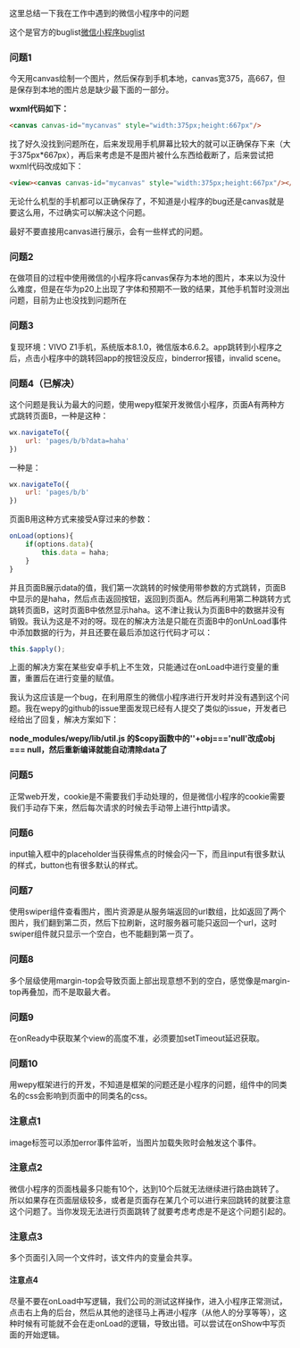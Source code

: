 这里总结一下我在工作中遇到的微信小程序中的问题

这个是官方的buglist[微信小程序buglist](https://developers.weixin.qq.com/community/develop/buglist)

### 问题1

今天用canvas绘制一个图片，然后保存到手机本地，canvas宽375，高667，但是保存到本地的图片总是缺少最下面的一部分。

**wxml代码如下：**

```html
<canvas canvas-id="mycanvas" style="width:375px;height:667px"/>
```

找了好久没找到问题所在，后来发现用手机屏幕比较大的就可以正确保存下来（大于375px*667px），再后来考虑是不是图片被什么东西给截断了，后来尝试把wxml代码改成如下：

```html
<view><canvas canvas-id="mycanvas" style="width:375px;height:667px"/></view>
```

无论什么机型的手机都可以正确保存了，不知道是小程序的bug还是canvas就是要这么用，不过确实可以解决这个问题。

最好不要直接用canvas进行展示，会有一些样式的问题。

### 问题2

在做项目的过程中使用微信的小程序将canvas保存为本地的图片，本来以为没什么难度，但是在华为p20上出现了字体和预期不一致的结果，其他手机暂时没测出问题，目前为止也没找到问题所在

### 问题3

复现环境：VIVO Z1手机，系统版本8.1.0，微信版本6.6.2。app跳转到小程序之后，点击小程序中的跳转回app的按钮没反应，binderror报错，invalid scene。

### 问题4（已解决）

这个问题是我认为最大的问题，使用wepy框架开发微信小程序，页面A有两种方式跳转页面B，一种是这种：

```js
wx.navigateTo({
    url: 'pages/b/b?data=haha'
})
```

一种是：

```js
wx.navigateTo({
    url: 'pages/b/b'
})
```

页面B用这种方式来接受A穿过来的参数：

```js
onLoad(options){
    if(options.data){
        this.data = haha;
    }
}
```

并且页面B展示data的值，我们第一次跳转的时候使用带参数的方式跳转，页面B中显示的是haha，然后点击返回按钮，返回到页面A。然后再利用第二种跳转方式跳转页面B，这时页面B中依然显示haha。这不津让我认为页面B中的数据并没有销毁。我认为这是不对的呀。现在的解决方法是只能在页面B中的onUnLoad事件中添加数据的行为，并且还要在最后添加这行代码才可以：

```js
this.$apply();
```

上面的解决方案在某些安卓手机上不生效，只能通过在onLoad中进行变量的重置，重置后在进行变量的赋值。

我认为这应该是一个bug，在利用原生的微信小程序进行开发时并没有遇到这个问题。我在wepy的github的issue里面发现已经有人提交了类似的issue，开发者已经给出了回复，解决方案如下：

**node_modules/wepy/lib/util.js 的$copy函数中的''+obj==='null'改成obj === null，然后重新编译就能自动清除data了**

### 问题5

正常web开发，cookie是不需要我们手动处理的，但是微信小程序的cookie需要我们手动存下来，然后每次请求的时候去手动带上进行http请求。

### 问题6

input输入框中的placeholder当获得焦点的时候会闪一下，而且input有很多默认的样式，button也有很多默认的样式。

### 问题7

使用swiper组件查看图片，图片资源是从服务端返回的url数组，比如返回了两个图片，我们翻到第二页，然后下拉刷新，这时服务器可能只返回一个url，这时swiper组件就只显示一个空白，也不能翻到第一页了。

### 问题8

多个层级使用margin-top会导致页面上部出现意想不到的空白，感觉像是margin-top再叠加，而不是取最大者。

### 问题9

在onReady中获取某个view的高度不准，必须要加setTimeout延迟获取。

### 问题10

用wepy框架进行的开发，不知道是框架的问题还是小程序的问题，组件中的同类名的css会影响到页面中的同类名的css。

### 注意点1

image标签可以添加error事件监听，当图片加载失败时会触发这个事件。

### 注意点2

微信小程序的页面栈最多只能有10个，达到10个后就无法继续进行路由跳转了。所以如果存在页面层级较多，或者是页面存在某几个可以进行来回跳转的就要注意这个问题了。当你发现无法进行页面跳转了就要考虑考虑是不是这个问题引起的。

### 注意点3

多个页面引入同一个文件时，该文件内的变量会共享。

#### 注意点4

尽量不要在onLoad中写逻辑，我们公司的测试这样操作，进入小程序正常测试，点击右上角的后台，然后从其他的途径马上再进小程序（从他人的分享等等），这种时候有可能就不会在走onLoad的逻辑，导致出错。可以尝试在onShow中写页面的开始逻辑。